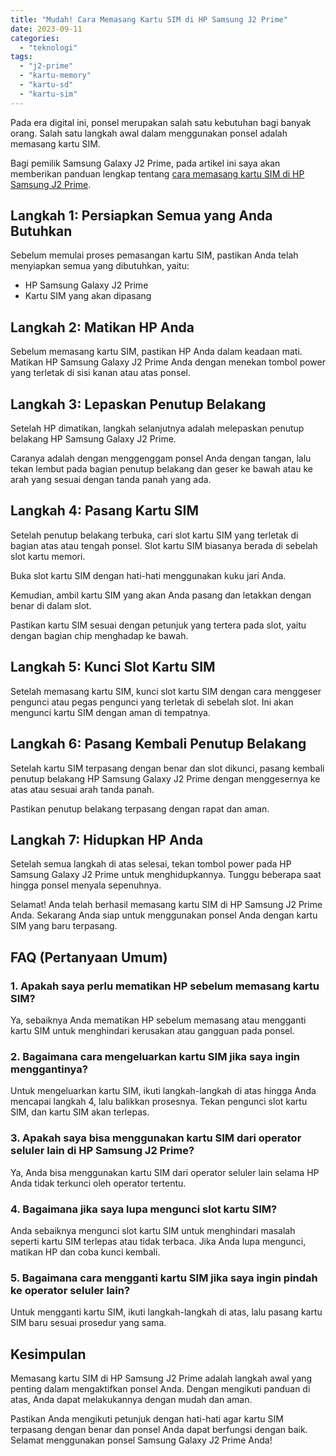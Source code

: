 ```yaml
---
title: "Mudah! Cara Memasang Kartu SIM di HP Samsung J2 Prime"
date: 2023-09-11
categories: 
  - "teknologi"
tags: 
  - "j2-prime"
  - "kartu-memory"
  - "kartu-sd"
  - "kartu-sim"
---
```


Pada era digital ini, ponsel merupakan salah satu kebutuhan bagi banyak orang. Salah satu langkah awal dalam menggunakan ponsel adalah memasang kartu SIM.

Bagi pemilik Samsung Galaxy J2 Prime, pada artikel ini saya akan memberikan panduan lengkap tentang [cara memasang kartu SIM di HP Samsung J2 Prime](https://ajiekusumadhany.com/cara-memasang-kartu-sim-di-hp-samsung-j2-prime/).

## Langkah 1: Persiapkan Semua yang Anda Butuhkan

Sebelum memulai proses pemasangan kartu SIM, pastikan Anda telah menyiapkan semua yang dibutuhkan, yaitu:

- HP Samsung Galaxy J2 Prime
- Kartu SIM yang akan dipasang

## Langkah 2: Matikan HP Anda

Sebelum memasang kartu SIM, pastikan HP Anda dalam keadaan mati. Matikan HP Samsung Galaxy J2 Prime Anda dengan menekan tombol power yang terletak di sisi kanan atau atas ponsel.

## Langkah 3: Lepaskan Penutup Belakang

Setelah HP dimatikan, langkah selanjutnya adalah melepaskan penutup belakang HP Samsung Galaxy J2 Prime.

Caranya adalah dengan menggenggam ponsel Anda dengan tangan, lalu tekan lembut pada bagian penutup belakang dan geser ke bawah atau ke arah yang sesuai dengan tanda panah yang ada.

## Langkah 4: Pasang Kartu SIM

Setelah penutup belakang terbuka, cari slot kartu SIM yang terletak di bagian atas atau tengah ponsel. Slot kartu SIM biasanya berada di sebelah slot kartu memori.

Buka slot kartu SIM dengan hati-hati menggunakan kuku jari Anda.

Kemudian, ambil kartu SIM yang akan Anda pasang dan letakkan dengan benar di dalam slot.

Pastikan kartu SIM sesuai dengan petunjuk yang tertera pada slot, yaitu dengan bagian chip menghadap ke bawah.

## Langkah 5: Kunci Slot Kartu SIM

Setelah memasang kartu SIM, kunci slot kartu SIM dengan cara menggeser pengunci atau pegas pengunci yang terletak di sebelah slot. Ini akan mengunci kartu SIM dengan aman di tempatnya.

## Langkah 6: Pasang Kembali Penutup Belakang

Setelah kartu SIM terpasang dengan benar dan slot dikunci, pasang kembali penutup belakang HP Samsung Galaxy J2 Prime dengan menggesernya ke atas atau sesuai arah tanda panah.

Pastikan penutup belakang terpasang dengan rapat dan aman.

## Langkah 7: Hidupkan HP Anda

Setelah semua langkah di atas selesai, tekan tombol power pada HP Samsung Galaxy J2 Prime untuk menghidupkannya. Tunggu beberapa saat hingga ponsel menyala sepenuhnya.

Selamat! Anda telah berhasil memasang kartu SIM di HP Samsung J2 Prime Anda. Sekarang Anda siap untuk menggunakan ponsel Anda dengan kartu SIM yang baru terpasang.

## FAQ (Pertanyaan Umum)

### 1\. Apakah saya perlu mematikan HP sebelum memasang kartu SIM?

Ya, sebaiknya Anda mematikan HP sebelum memasang atau mengganti kartu SIM untuk menghindari kerusakan atau gangguan pada ponsel.

### 2\. Bagaimana cara mengeluarkan kartu SIM jika saya ingin menggantinya?

Untuk mengeluarkan kartu SIM, ikuti langkah-langkah di atas hingga Anda mencapai langkah 4, lalu balikkan prosesnya. Tekan pengunci slot kartu SIM, dan kartu SIM akan terlepas.

### 3\. Apakah saya bisa menggunakan kartu SIM dari operator seluler lain di HP Samsung J2 Prime?

Ya, Anda bisa menggunakan kartu SIM dari operator seluler lain selama HP Anda tidak terkunci oleh operator tertentu.

### 4\. Bagaimana jika saya lupa mengunci slot kartu SIM?

Anda sebaiknya mengunci slot kartu SIM untuk menghindari masalah seperti kartu SIM terlepas atau tidak terbaca. Jika Anda lupa mengunci, matikan HP dan coba kunci kembali.

### 5\. Bagaimana cara mengganti kartu SIM jika saya ingin pindah ke operator seluler lain?

Untuk mengganti kartu SIM, ikuti langkah-langkah di atas, lalu pasang kartu SIM baru sesuai prosedur yang sama.

## Kesimpulan

Memasang kartu SIM di HP Samsung J2 Prime adalah langkah awal yang penting dalam mengaktifkan ponsel Anda. Dengan mengikuti panduan di atas, Anda dapat melakukannya dengan mudah dan aman.

Pastikan Anda mengikuti petunjuk dengan hati-hati agar kartu SIM terpasang dengan benar dan ponsel Anda dapat berfungsi dengan baik. Selamat menggunakan ponsel Samsung Galaxy J2 Prime Anda!
